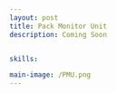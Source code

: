 ```yaml
---
layout: post
title: Pack Monitor Unit
description: Coming Soon


skills: 

main-image: /PMU.png
---
```


